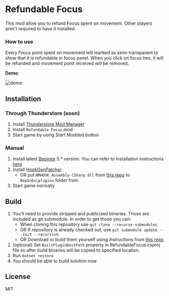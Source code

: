 # Refundable Focus

This mod allow you to refund Focus spent on movement. Other players aren't required to have it installed.

### How to use

Every Focus point spent on movement will marked as semi-transparent to show that it is refundable in focus panel. When you click on focus hex, it will be refunded and movement point received will be removed.

**Demo**:

![demo](https://raw.githubusercontent.com/amadare42/refundablefocus/master/readme/demo.gif)

## Installation

### Through Thunderstore (soon)

1. Install [Thunderstore Mod Manager](https://www.overwolf.com/app/Thunderstore-Thunderstore_Mod_Manager)
2. Install `Refundable Focus` mod
3. Start game by using Start Modded button

### Manual
1. Install latest [Bepinex](https://github.com/BepInEx/BepInEx/releases) 5.* version. You can refer to installation instructions [here](https://docs.bepinex.dev/articles/user_guide/installation/index.html)
2. Install [HookGenPatcher](https://github.com/harbingerofme/Bepinex.Monomod.HookGenPatcher) 
   - OR put `MMHOOK_Assembly-CSharp.dll` from [this repo](https://github.com/ftk-modding/stripped-binaries) to `BepInEx\plugins` folder from 
3. Start game normally

## Build
1. You'll need to provide stripped and publicized binaries. Those are included as git submodule. In order to get those you can:
    - When cloning this repository use `git clone --recurse-submodules`
    - OR If repository is already checked out, use `git submodule update --init --recursive`
    - OR Download or build them yourself using instructions from [this repo](https://github.com/ftk-modding/stripped-binaries)
2. (optional) Set `BuiltPluginDestPath` property in RefundableFocus.csproj file so after build binaries will be copied to specified location.
3. Run `dotnet restore`
4. You should be able to build solution now

## License
MIT
